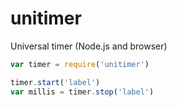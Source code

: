 # unitimer

Universal timer (Node.js and browser)

```js
var timer = require('unitimer')

timer.start('label')
var millis = timer.stop('label')
```
